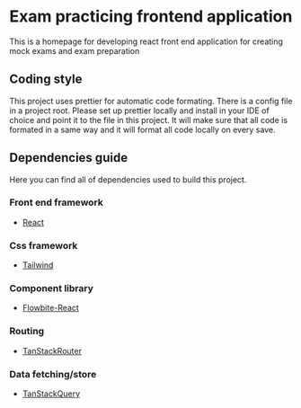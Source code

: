 # Exam practicing frontend application

This is a homepage for developing react front end application for creating mock exams and exam preparation

## Coding style

This project uses prettier for automatic code formating. There is a config file in a project root. Please set
up prettier locally and install in your IDE of choice and point it to the file in this project. It will
make sure that all code is formated in a same way and it will format all code locally on every save.

## Dependencies guide

Here you can find all of dependencies used to build this project.

### Front end framework

- [React](https://react.dev/)

### Css framework

- [Tailwind](https://tailwindcss.com/)

### Component library

- [Flowbite-React](https://flowbite-react.com/)

### Routing

- [TanStackRouter](https://tanstack.com/router/latest/docs/framework/react/overview)

### Data fetching/store

- [TanStackQuery](https://tanstack.com/query/latest/docs/framework/react/overview)
